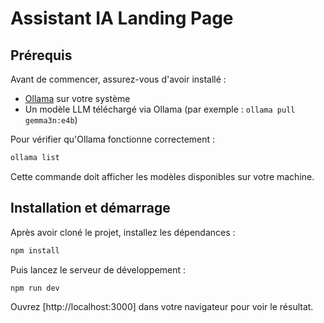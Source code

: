 # Assistant IA Landing Page

## Prérequis

Avant de commencer, assurez-vous d'avoir installé :

- [Ollama](https://ollama.com/) sur votre système
- Un modèle LLM téléchargé via Ollama (par exemple : `ollama pull gemma3n:e4b`)

Pour vérifier qu'Ollama fonctionne correctement :

```bash
ollama list
```

Cette commande doit afficher les modèles disponibles sur votre machine.
 
## Installation et démarrage

Après avoir cloné le projet, installez les dépendances :

```bash
npm install
```

Puis lancez le serveur de développement :

```bash
npm run dev
```

Ouvrez [http://localhost:3000] dans votre navigateur pour voir le résultat.

